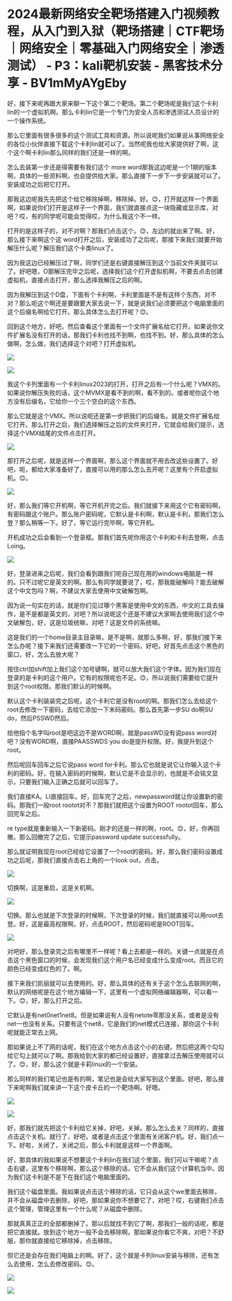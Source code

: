 # 2024最新网络安全靶场搭建入门视频教程，从入门到入狱（靶场搭建｜CTF靶场｜网络安全｜零基础入门网络安全｜渗透测试） - P3：kali靶机安装 - 黑客技术分享 - BV1mMyAYgEby

好，接下来呢再跟大家来聊一下这个第二个靶场。第二个靶场呢是我们这个卡利lin的一个虚拟机啊。那么卡利lin它是一个专门为安全人员和渗透测试人员设计的一个操作系统。

那么它里面有很多很多的这个测试工具和资源。所以说呢我们如果说从事网络安全的各位小伙伴直接下载这个卡利lin就可以了。当然呢我也给大家提供好了啊，这个这个啊卡利lin那么同样的我们还是一样的啊。

怎么去装第一步还是得需要有我们这个 more word那我这边呢是一个1期的版本啊，具体的一些资料啊，也会提供给大家。那么直接下一步下一步安装就可以了。安装成功之后把它打开。

那我这边呢我先先把这个给它移除掉啊，移除掉。好。😊，打开就这样一个界面啊，如果说你们打开是这样子一个界面，我们就直接点这一块隐藏或显示库，对吧？哎，有的同学呢可能会觉得哎，为什么我这个不一样。

打开的是这样子的，对不对啊？那我们点击这个。😊，左边的就出来了啊。好，那么接下来啊这个这 word打开之后，安装成功了之后呢，那接下来我们就要开始解压什么呢？解压我们这个卡类linux了。

因为我这边已经解压过了啊，同学们还是右键直接解压到这个当前文件夹就可以了。好吧嗯，O那解压完毕之后呢，选择我们这个打开虚拟机啊，不要去点击创建虚拟机，直接点击打开，那么选择我解压之后的啊。

因为我解压到这个D盘，下面有个卡利啊，卡利里面是不是有这样个东西，对不对？那么呃这个啊还是要跟要大家去说一下，就是说我们必须要把这个电脑里面的这个后缀名啊给它打开。那么具体怎么去打开呢？😊。

回到这个地方，好吧，然后查看这个里面有一个文件扩展名给它打开。如果说你文件扩展名没有打开的话，那我们卡利也找不到啊，也找不到。好，那么具体的怎么做啊，怎么做，我们选择这个对吧？打开虚拟机。



![](img/6581c657d17552181456b32929456318_1.png)

![](img/6581c657d17552181456b32929456318_2.png)

我这个卡列里面有一个卡利linux2023的打开，打开之后有一个什么呢？VMX的。如果说你解压失败的话，这个MVMX是看不到的啊，看不到的。或者呢你这个地方没有后缀名，它给你一个三个空白的这个东西。

那么它就是这个VMX。所以说呢还是第一步把我们的后缀名，就是文件扩展名给它打开。那么打开之后，我们选择解压之后的文件夹打开，它就会给我们提示，选择这个VMX结尾的文件点击打开。



![](img/6581c657d17552181456b32929456318_4.png)

那打开之后呢，就是这样一个界面啊，那么这个界面就不用去改这些设置了。好吧，呃，都给大家准备好了，直接可以用的那么怎么去开呢？这里有个开启虚拟机。😊。



![](img/6581c657d17552181456b32929456318_6.png)

好，那么我们等它开机啊，等它开机开完之后。我们就接下来用这个它有密码啊，有密码跟这个账户。那么账户密码呢，它默认是卡利啊，默认是卡利，那我们怎么登？那么稍等一下。好了，等它运行完毕啊，等它开机。

开机成功之后会看到一个登录框。那我们首先呢你用这个卡利和卡利去登啊，点击Loing。

![](img/6581c657d17552181456b32929456318_8.png)

好，登录进来之后呢，我们会看到跟我们呃自己现在用的windows电脑是一样的。只不过呢它是英文的啊。那么有同学就要说了，哎，那我能破解吗？能去破解这个中文包吗？啊，不建议大家去使用中文破解包啊。

因为说一句实在的话，就是你们见过哪个黑客是使用中文的东西，中文的工具去操作，是不是都是英文的，对吧？所以说呢这个还是不建议大家啊去使用我们这个中文破解包，好，这是垃圾统嘛，对吧？这是文件的系统嘛。

这是我们的一个home目录主目录嘛，是不是啊，就那么多啊，好，那我们接下来怎么办呢？接下来我们还需要改一下它的一个密码，好吧，好首先点击这个黑色的窗口，好，怎么去放大呢？

按住ctrl加shift加上我们这个加号键啊，就可以放大我们这个字体。因为我们现在登录的是卡利的这个用户。它有的权限呢也不足。😊，所以说我们需要给它提升到这个root权限。那我们默认的时候啊。

默认这个卡利装装完之后呢，这个卡利它是没有root的啊。那我们怎么去给这个root去修改一下密码，去给它添加一下末码密码。那么首先第一步SU do啊SU do，然后PSSWD然后。

给他指个名字叫root是吧这边不是WORD啊，就是passWD没有说pass word对吧？没有WORD啊，直接PAASSWDS you do是提升权限。好，我提升到这个root。

然后呢回车回车之后它说pass word for卡利。那么它也就是说它让你输入这个卡利的密码。好，在输入密码的时候啊，默认它是不会显示的，也就是不会铭文显示，只要我们输入正确之后就可以回车了。

我们直接KA。LI直接回车。好，回车完了之后，newpassword就让你设置新的密码。那我们一般root rootot对不？那我们就把这个设置为ROOT rootot回车，那么回完车之后。

re type就是重新输入一下新密码。刚才的还是一样的啊，root。😊，好，你再回撤。那么回撤完了之后，它提示password update successfully。

那么就证明我现在root已经给它设置了一个root的密码。好，那么我们密码设置成功之后呢，那我们直接点击右上角的一个look out，点击。



![](img/6581c657d17552181456b32929456318_10.png)

切换啊，这是重启，这是关机啊。

![](img/6581c657d17552181456b32929456318_12.png)

切换。那么也就是下次登录的时候啊，下次登录的时候，我们就直接可以用root去登。好，这是最高权限啊。好，点击ROOT，然后密码呢是ROOT回车。



![](img/6581c657d17552181456b32929456318_14.png)

对吧好，那么登录完之后有哪里不一样呢？看上去都是一样的。关键一点就是在点击这个黑色窗口的时候，会发现我们这个用户名已经变成什么变成root。而且它的颜色已经变成红色的了。啊。

接下来我们凯丽就可以去使用的。好，那么具体的还有关于这个怎么去联网的啊，默认的网络呢是在这个地方编辑一下，这里有一个虚拟网络编辑器啊，可以看一下。😊，好，那么打开之后。

它默认是有net0net1net8。但是如果说有人没有netote零那没关系，或者是没有net一也没有关系。只要有这个net8，它是我们的net模式已连接，那你这个卡利呢就能正常去上网。

那如果说上不了网的话呢，我们在这个地方点击这个小的右键。然后把这两个勾勾给它勾上就可以了啊。那我给到大家的都已经设置好，直接拿过去解压使用就可以了。😊，好，那么这个就是卡莉linux的一个安装。

那么同样的我们笔记也是有的啊，笔记也是会给大家写到这个里面。好吧，那么接下来呢啊我们就来讲一下这个皮卡丘的一个靶场啊。好嗯。



![](img/6581c657d17552181456b32929456318_16.png)

![](img/6581c657d17552181456b32929456318_17.png)

好，那我们就先把这个卡利给它关掉，好吧，关掉。那么怎么去关？同样的，直接点击这个关机。就行了，好吧，或者是点击这个里面有关闭客户机。好，我们点一下。好啦，关闭了，关闭之后，那么卡利就是这样一个界面啊。

好，那具体的我如果说不想要这个卡利lin在我们这个里面，我们可以干嘛呢？点击右键，这里有个移除啊，那么这个移除的话，它不会从我们这个计算机当中。因为我们这卡利是不是下在我们这个电脑里面的。

我们这个磁盘里面。我如果说点击这个移除的话，它只会从这个we里面去移除，并不会从磁盘中去删除，好吧，那如果说你不想要它了，对吧？哎，右键我们点击这个管理，管理这里有一个什么呢？从磁盘中删除。

那就真真正正的全部都删掉了。那以后就找不到它了啊，那我们一般的话呢，都是把它直接就。放到这个地方一般不会去移除啊。那如果说你看它不爽，对吧？不舒服，那你就直接给它移除掉，点击移除。

但它还是会存在我们电脑上的啊。好了，这个就是卡列linux安装与移除，还有怎么去使用，怎么去修改密码。😊。



![](img/6581c657d17552181456b32929456318_19.png)

![](img/6581c657d17552181456b32929456318_20.png)